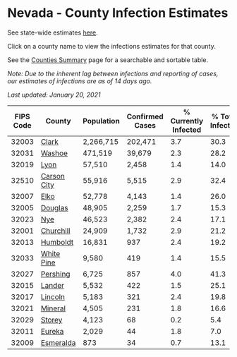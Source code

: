 # Nevada - County Infection Estimates

See state-wide estimates [here](/infections/us-nv).

Click on a county name to view the infections estimates for that county.

See the [Counties Summary](/infections/summary-counties) page for a searchable and sortable table.

*Note: Due to the inherent lag between infections and reporting of cases, our estimates of infections are as of 14 days ago.*

*Last updated: January 20, 2021*

|   FIPS Code |                     County |   Population |   Confirmed Cases |   % Currently Infected |   % Total Infected |
|-------------|----------------------------|--------------|-------------------|------------------------|--------------------|
|       32003 |             [Clark](clark) |    2,266,715 |           202,471 |                    3.7 |               30.3 |
|       32031 |           [Washoe](washoe) |      471,519 |            39,679 |                    2.3 |               28.2 |
|       32019 |               [Lyon](lyon) |       57,510 |             2,458 |                    1.4 |               14.0 |
|       32510 | [Carson City](carson-city) |       55,916 |             5,515 |                    2.9 |               32.4 |
|       32007 |               [Elko](elko) |       52,778 |             4,143 |                    1.4 |               26.0 |
|       32005 |         [Douglas](douglas) |       48,905 |             2,259 |                    1.7 |               15.3 |
|       32023 |                 [Nye](nye) |       46,523 |             2,382 |                    2.4 |               17.1 |
|       32001 |     [Churchill](churchill) |       24,909 |             1,732 |                    2.9 |               21.2 |
|       32013 |       [Humboldt](humboldt) |       16,831 |               937 |                    2.4 |               19.2 |
|       32033 |   [White Pine](white-pine) |        9,580 |               419 |                    1.4 |               15.5 |
|       32027 |       [Pershing](pershing) |        6,725 |               857 |                    4.0 |               41.3 |
|       32015 |           [Lander](lander) |        5,532 |               422 |                    1.5 |               25.1 |
|       32017 |         [Lincoln](lincoln) |        5,183 |               321 |                    2.4 |               19.8 |
|       32021 |         [Mineral](mineral) |        4,505 |               231 |                    1.8 |               16.6 |
|       32029 |           [Storey](storey) |        4,123 |                68 |                    0.2 |                5.4 |
|       32011 |           [Eureka](eureka) |        2,029 |                44 |                    1.8 |                7.0 |
|       32009 |     [Esmeralda](esmeralda) |          873 |                34 |                    0.7 |               13.1 |